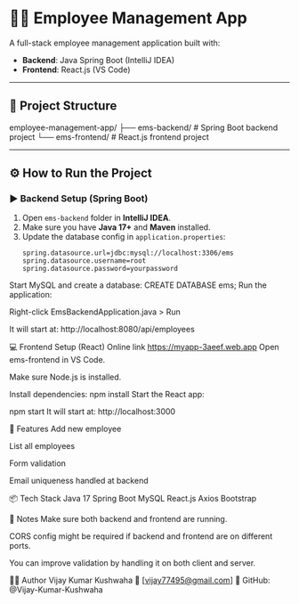 # 🧑‍💼 Employee Management App

A full-stack employee management application built with:

- **Backend**: Java Spring Boot (IntelliJ IDEA)
- **Frontend**: React.js (VS Code)

---

## 📁 Project Structure

employee-management-app/
├── ems-backend/ # Spring Boot backend project
└── ems-frontend/ # React.js frontend project

---

## ⚙️ How to Run the Project

### ▶️ Backend Setup (Spring Boot)

1. Open `ems-backend` folder in **IntelliJ IDEA**.
2. Make sure you have **Java 17+** and **Maven** installed.
3. Update the database config in `application.properties`:
   ```properties
   spring.datasource.url=jdbc:mysql://localhost:3306/ems
   spring.datasource.username=root
   spring.datasource.password=yourpassword

Start MySQL and create a database:
CREATE DATABASE ems;
Run the application:

Right-click EmsBackendApplication.java > Run

It will start at:
http://localhost:8080/api/employees

💻 Frontend Setup (React)
Online link https://myapp-3aeef.web.app
Open ems-frontend in VS Code.

Make sure Node.js is installed.

Install dependencies:
npm install
Start the React app:

npm start
It will start at:
http://localhost:3000

📝 Features
Add new employee

List all employees

Form validation

Email uniqueness handled at backend

📦 Tech Stack
Java 17
Spring Boot
MySQL
React.js
Axios
Bootstrap

📌 Notes
Make sure both backend and frontend are running.

CORS config might be required if backend and frontend are on different ports.

You can improve validation by handling it on both client and server.

🧑‍💻 Author
Vijay Kumar Kushwaha
📧 [vijay77495@gmail.com]
🔗 GitHub: @Vijay-Kumar-Kushwaha
